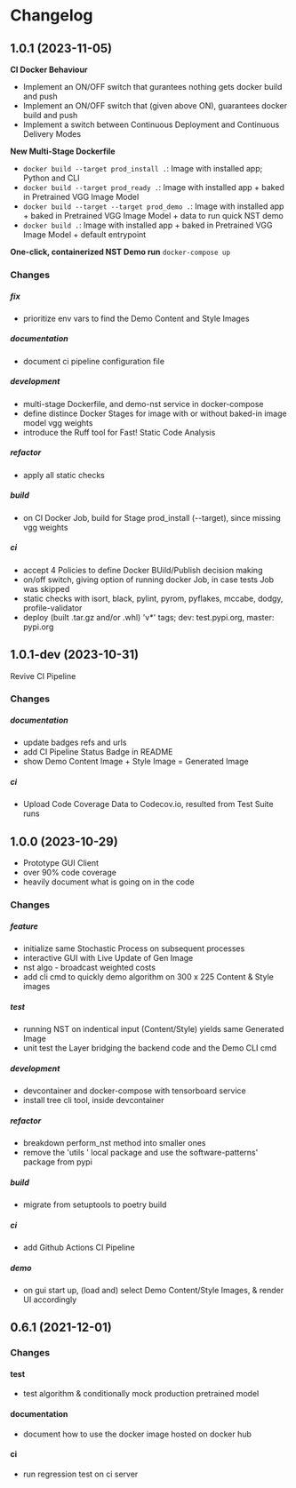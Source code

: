 # Changelog


## 1.0.1 (2023-11-05)

**CI Docker Behaviour**
- Implement an ON/OFF switch that gurantees nothing gets docker build and push
- Implement an ON/OFF switch that (given above ON), guarantees docker build and push
- Implement a switch between Continuous Deployment and Continuous Delivery Modes

**New Multi-Stage Dockerfile**
- `docker build --target prod_install .`: Image with installed app; Python and CLI
- `docker build --target prod_ready .`: Image with installed app + baked in Pretrained VGG Image Model
- `docker build --target --target prod_demo .`: Image with installed app + baked in Pretrained VGG Image Model + data to run quick NST demo
- `docker build .`: Image with installed app + baked in Pretrained VGG Image Model + default entrypoint

**One-click, containerized NST Demo run**
`docker-compose up`

### Changes

##### fix
- prioritize env vars to find the Demo Content and Style Images

##### documentation
- document ci pipeline configuration file

##### development
- multi-stage Dockerfile, and demo-nst service in docker-compose
- define distince Docker Stages for image with or without baked-in image model vgg weights
- introduce the Ruff tool for Fast! Static Code Analysis

##### refactor
- apply all static checks

##### build
- on CI Docker Job, build for Stage prod_install (--target), since missing vgg weights

##### ci
- accept 4 Policies to define Docker BUild/Publish decision making
- on/off switch, giving option of running docker Job, in case tests Job was skipped
- static checks with isort, black, pylint, pyrom, pyflakes, mccabe, dodgy, profile-validator
- deploy (built .tar.gz and/or .whl) 'v*' tags; dev: test.pypi.org, master: pypi.org


## 1.0.1-dev (2023-10-31)

Revive CI Pipeline

### Changes

##### documentation
- update badges refs and urls
- add CI Pipeline Status Badge in README
- show Demo Content Image + Style Image = Generated Image

##### ci
- Upload Code Coverage Data to Codecov.io, resulted from Test Suite runs


## 1.0.0 (2023-10-29)

- Prototype GUI Client
- over 90% code coverage
- heavily document what is going on in the code

### Changes

##### feature
- initialize same Stochastic Process on subsequent processes
- interactive GUI with Live Update of Gen Image
- nst algo - broadcast weighted costs
- add cli cmd to quickly demo algorithm on 300 x 225 Content & Style images

##### test
- running NST on indentical input (Content/Style) yields same Generated Image
- unit test the Layer bridging the backend code and the Demo CLI cmd

##### development
- devcontainer and docker-compose with tensorboard service
- install tree cli tool, inside devcontainer

##### refactor
- breakdown perform_nst method into smaller ones
- remove the 'utils ' local package and use the software-patterns' package from pypi

##### build
- migrate from setuptools to poetry build

##### ci
- add Github Actions CI Pipeline

##### demo
- on gui start up, (load and) select Demo Content/Style Images, & render UI accordingly


## 0.6.1 (2021-12-01)

### Changes

#### test
- test algorithm & conditionally mock production pretrained model

#### documentation
- document how to use the docker image hosted on docker hub

#### ci
- run regression test on ci server

